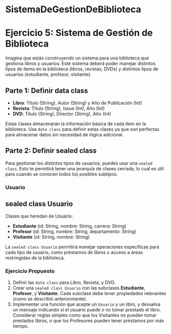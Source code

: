 # SistemaDeGestionDeBiblioteca

# Ejercicio 5: Sistema de Gestión de Biblioteca

Imagina que estás construyendo un sistema para una biblioteca que gestiona libros y usuarios. Este sistema deberá poder manejar distintos tipos de ítems en la biblioteca (libros, revistas, DVDs) y distintos tipos de usuarios (estudiante, profesor, visitante).

## Parte 1: Definir data class

- **Libro**: Título (String), Autor (String) y Año de Publicación (Int)
- **Revista**: Título (String), Issue (Int), Año (Int)
- **DVD**: Título (String), Director (String), Año (Int)

Estas clases almacenarán la información básica de cada ítem en la biblioteca. Usa `data class` para definir estas clases ya que son perfectas para almacenar datos sin necesidad de lógica adicional.

## Parte 2: Definir sealed class

Para gestionar los distintos tipos de usuarios, puedes usar una `sealed class`. Esto te permitirá tener una jerarquía de clases cerrada, lo cual es útil para cuando se conocen todos los posibles subtipos.

### Usuario

## sealed class Usuario

Clases que heredan de Usuario:
- **Estudiante** (id: String, nombre: String, carrera: String)
- **Profesor** (id: String, nombre: String, departamento: String)
- **Visitante** (id: String, nombre: String)

La `sealed class Usuario` permitirá manejar operaciones específicas para cada tipo de usuario, como préstamos de libros o acceso a áreas restringidas de la biblioteca.

### Ejercicio Propuesto

1. Definir las `data class` para Libro, Revista, y DVD.
2. Crear una `sealed class Usuario` con las subclases **Estudiante**, **Profesor**, y **Visitante**. Cada subclase debe tener propiedades relevantes (como se describió anteriormente).
3. Implementar una función que acepte un `Usuario` y un libro, y devuelva un mensaje indicando si el usuario puede o no tomar prestado el libro. Considerar reglas simples como que los Visitantes no pueden tomar prestados libros, o que los Profesores pueden tener préstamos por más tiempo.
